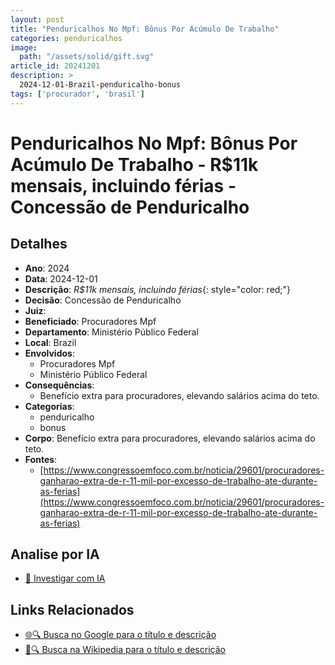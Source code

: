 ```yaml
---
layout: post
title: "Penduricalhos No Mpf: Bônus Por Acúmulo De Trabalho"
categories: penduricalhos 
image:
  path: "/assets/solid/gift.svg"
article_id: 20241201
description: >
  2024-12-01-Brazil-penduricalho-bonus
tags: ['procurador', 'brasil']
---
```


# Penduricalhos No Mpf: Bônus Por Acúmulo De Trabalho - R$11k mensais, incluindo férias - Concessão de Penduricalho

## Detalhes
- **Ano**: 2024
- **Data**: 2024-12-01
- **Descrição**: <i class="fas fa-money-bill-wave"></i> *R$11k mensais, incluindo férias*{: style="color: red;"}
- **Decisão**: Concessão de Penduricalho
- **Juiz**: 
- **Beneficiado**: Procuradores Mpf
- **Departamento**: Ministério Público Federal
- **Local**: Brazil
- **Envolvidos**:
  - Procuradores Mpf
  - Ministério Público Federal
- **Consequências**:
  - Benefício extra para procuradores, elevando salários acima do teto.
- **Categorias**:
  - penduricalho
  - bonus
- **Corpo**: Benefício extra para procuradores, elevando salários acima do teto.
- **Fontes**:
  - [https://www.congressoemfoco.com.br/noticia/29601/procuradores-ganharao-extra-de-r-11-mil-por-excesso-de-trabalho-ate-durante-as-ferias](https://www.congressoemfoco.com.br/noticia/29601/procuradores-ganharao-extra-de-r-11-mil-por-excesso-de-trabalho-ate-durante-as-ferias)

## Analise por IA
- [🤖 Investigar com IA](https://www.perplexity.ai/search?q=%22penduricalhos%20judiciais%20Brasil%22%20Penduricalhos%20No%20Mpf%3A%20B%C3%B4nus%20Por%20Ac%C3%BAmulo%20De%20Trabalho%20R%2411k%20mensais%2C%20incluindo%20f%C3%A9rias%20Brazil%202024-12-01%20%20Procuradores%20Mpf)

## Links Relacionados
- [🌐🔍 Busca no Google para o título e descrição](https://www.google.com/search?q=%22penduricalhos%20judiciais%20Brasil%22%20Penduricalhos%20No%20Mpf%3A%20B%C3%B4nus%20Por%20Ac%C3%BAmulo%20De%20Trabalho%20R%2411k%20mensais%2C%20incluindo%20f%C3%A9rias%20Brazil%202024-12-01%20%20Procuradores%20Mpf)
- [📖🔍 Busca na Wikipedia para o título e descrição](https://pt.wikipedia.org/w/index.php?search=%22penduricalhos%20judiciais%20Brasil%22%20Penduricalhos%20No%20Mpf%3A%20B%C3%B4nus%20Por%20Ac%C3%BAmulo%20De%20Trabalho%20R%2411k%20mensais%2C%20incluindo%20f%C3%A9rias%20Brazil%202024-12-01%20%20Procuradores%20Mpf)

